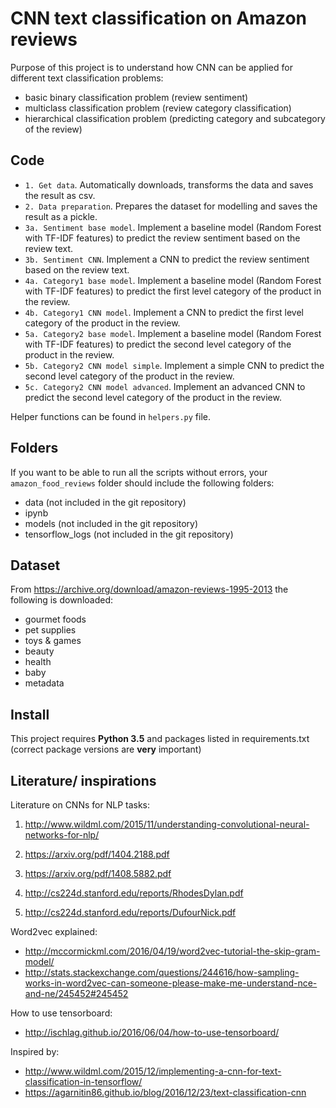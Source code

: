 # CNN text classification on Amazon reviews

Purpose of this project is to understand how CNN can be applied for different text classification problems:

- basic binary classification problem (review sentiment)
- multiclass classification problem (review category classification)
- hierarchical classification problem (predicting category and subcategory of the review)

## Code

- `1. Get data`. Automatically downloads, transforms the data and saves the result as csv.
- `2. Data preparation`. Prepares the dataset for modelling and saves the result as a pickle.
- `3a. Sentiment base model`. Implement a baseline model (Random Forest with TF-IDF features) to predict the review sentiment based on the review text. 
- `3b. Sentiment CNN`. Implement a CNN to predict the review sentiment based on the review text.
- `4a. Category1 base model`. Implement a baseline model (Random Forest with TF-IDF features) to predict the first level category of the product in the review.
- `4b. Category1 CNN model`. Implement a CNN to predict the first level category of the product in the review.
- `5a. Category2 base model`. Implement a baseline model (Random Forest with TF-IDF features) to predict the second level category of the product in the review.
- `5b. Category2 CNN model simple`. Implement a simple CNN to predict the second level category of the product in the review.
- `5c. Category2 CNN model advanced`. Implement an advanced CNN to predict the second level category of the product in the review.

Helper functions can be found in `helpers.py` file.

## Folders

If you want to be able to run all the scripts without errors, your `amazon_food_reviews` folder should include the following folders:
- data (not included in the git repository)
- ipynb
- models (not included in the git repository)
- tensorflow_logs (not included in the git repository)

## Dataset

From https://archive.org/download/amazon-reviews-1995-2013 the following is downloaded:
- gourmet foods
- pet supplies
- toys & games
- beauty
- health
- baby
- metadata

## Install

This project requires **Python 3.5** and packages listed in requirements.txt (correct package versions are **very** important)

## Literature/ inspirations

Literature on CNNs for NLP tasks:

1) http://www.wildml.com/2015/11/understanding-convolutional-neural-networks-for-nlp/

2) https://arxiv.org/pdf/1404.2188.pdf

3) https://arxiv.org/pdf/1408.5882.pdf

4) http://cs224d.stanford.edu/reports/RhodesDylan.pdf

5) http://cs224d.stanford.edu/reports/DufourNick.pdf


Word2vec explained:
- http://mccormickml.com/2016/04/19/word2vec-tutorial-the-skip-gram-model/
- http://stats.stackexchange.com/questions/244616/how-sampling-works-in-word2vec-can-someone-please-make-me-understand-nce-and-ne/245452#245452

How to use tensorboard:
- http://ischlag.github.io/2016/06/04/how-to-use-tensorboard/

Inspired by:
- http://www.wildml.com/2015/12/implementing-a-cnn-for-text-classification-in-tensorflow/
- https://agarnitin86.github.io/blog/2016/12/23/text-classification-cnn